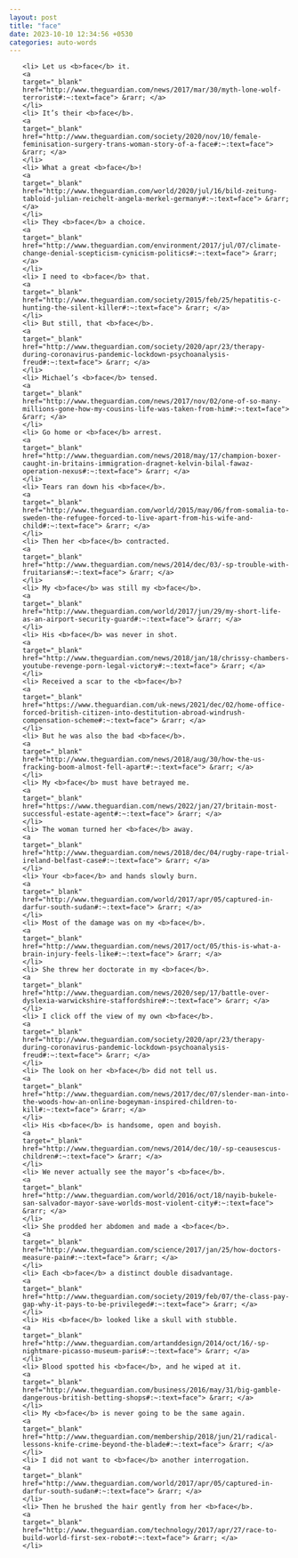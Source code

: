 ```yaml
---
layout: post
title: "face"
date: 2023-10-10 12:34:56 +0530
categories: auto-words
---
```

<ol>

    <li> Let us <b>face</b> it.
    <a 
    target="_blank" 
    href="http://www.theguardian.com/news/2017/mar/30/myth-lone-wolf-terrorist#:~:text=face"> &rarr; </a>
    </li>
    <li> It’s their <b>face</b>.
    <a 
    target="_blank" 
    href="http://www.theguardian.com/society/2020/nov/10/female-feminisation-surgery-trans-woman-story-of-a-face#:~:text=face"> &rarr; </a>
    </li>
    <li> What a great <b>face</b>!
    <a 
    target="_blank" 
    href="http://www.theguardian.com/world/2020/jul/16/bild-zeitung-tabloid-julian-reichelt-angela-merkel-germany#:~:text=face"> &rarr; </a>
    </li>
    <li> They <b>face</b> a choice.
    <a 
    target="_blank" 
    href="http://www.theguardian.com/environment/2017/jul/07/climate-change-denial-scepticism-cynicism-politics#:~:text=face"> &rarr; </a>
    </li>
    <li> I need to <b>face</b> that.
    <a 
    target="_blank" 
    href="http://www.theguardian.com/society/2015/feb/25/hepatitis-c-hunting-the-silent-killer#:~:text=face"> &rarr; </a>
    </li>
    <li> But still, that <b>face</b>.
    <a 
    target="_blank" 
    href="http://www.theguardian.com/society/2020/apr/23/therapy-during-coronavirus-pandemic-lockdown-psychoanalysis-freud#:~:text=face"> &rarr; </a>
    </li>
    <li> Michael’s <b>face</b> tensed.
    <a 
    target="_blank" 
    href="http://www.theguardian.com/news/2017/nov/02/one-of-so-many-millions-gone-how-my-cousins-life-was-taken-from-him#:~:text=face"> &rarr; </a>
    </li>
    <li> Go home or <b>face</b> arrest.
    <a 
    target="_blank" 
    href="http://www.theguardian.com/news/2018/may/17/champion-boxer-caught-in-britains-immigration-dragnet-kelvin-bilal-fawaz-operation-nexus#:~:text=face"> &rarr; </a>
    </li>
    <li> Tears ran down his <b>face</b>.
    <a 
    target="_blank" 
    href="http://www.theguardian.com/world/2015/may/06/from-somalia-to-sweden-the-refugee-forced-to-live-apart-from-his-wife-and-child#:~:text=face"> &rarr; </a>
    </li>
    <li> Then her <b>face</b> contracted.
    <a 
    target="_blank" 
    href="http://www.theguardian.com/news/2014/dec/03/-sp-trouble-with-fruitarians#:~:text=face"> &rarr; </a>
    </li>
    <li> My <b>face</b> was still my <b>face</b>.
    <a 
    target="_blank" 
    href="http://www.theguardian.com/world/2017/jun/29/my-short-life-as-an-airport-security-guard#:~:text=face"> &rarr; </a>
    </li>
    <li> His <b>face</b> was never in shot.
    <a 
    target="_blank" 
    href="http://www.theguardian.com/news/2018/jan/18/chrissy-chambers-youtube-revenge-porn-legal-victory#:~:text=face"> &rarr; </a>
    </li>
    <li> Received a scar to the <b>face</b>?
    <a 
    target="_blank" 
    href="https://www.theguardian.com/uk-news/2021/dec/02/home-office-forced-british-citizen-into-destitution-abroad-windrush-compensation-scheme#:~:text=face"> &rarr; </a>
    </li>
    <li> But he was also the bad <b>face</b>.
    <a 
    target="_blank" 
    href="http://www.theguardian.com/news/2018/aug/30/how-the-us-fracking-boom-almost-fell-apart#:~:text=face"> &rarr; </a>
    </li>
    <li> My <b>face</b> must have betrayed me.
    <a 
    target="_blank" 
    href="https://www.theguardian.com/news/2022/jan/27/britain-most-successful-estate-agent#:~:text=face"> &rarr; </a>
    </li>
    <li> The woman turned her <b>face</b> away.
    <a 
    target="_blank" 
    href="http://www.theguardian.com/news/2018/dec/04/rugby-rape-trial-ireland-belfast-case#:~:text=face"> &rarr; </a>
    </li>
    <li> Your <b>face</b> and hands slowly burn.
    <a 
    target="_blank" 
    href="http://www.theguardian.com/world/2017/apr/05/captured-in-darfur-south-sudan#:~:text=face"> &rarr; </a>
    </li>
    <li> Most of the damage was on my <b>face</b>.
    <a 
    target="_blank" 
    href="http://www.theguardian.com/news/2017/oct/05/this-is-what-a-brain-injury-feels-like#:~:text=face"> &rarr; </a>
    </li>
    <li> She threw her doctorate in my <b>face</b>.
    <a 
    target="_blank" 
    href="http://www.theguardian.com/news/2020/sep/17/battle-over-dyslexia-warwickshire-staffordshire#:~:text=face"> &rarr; </a>
    </li>
    <li> I click off the view of my own <b>face</b>.
    <a 
    target="_blank" 
    href="http://www.theguardian.com/society/2020/apr/23/therapy-during-coronavirus-pandemic-lockdown-psychoanalysis-freud#:~:text=face"> &rarr; </a>
    </li>
    <li> The look on her <b>face</b> did not tell us.
    <a 
    target="_blank" 
    href="http://www.theguardian.com/news/2017/dec/07/slender-man-into-the-woods-how-an-online-bogeyman-inspired-children-to-kill#:~:text=face"> &rarr; </a>
    </li>
    <li> His <b>face</b> is handsome, open and boyish.
    <a 
    target="_blank" 
    href="http://www.theguardian.com/news/2014/dec/10/-sp-ceausescus-children#:~:text=face"> &rarr; </a>
    </li>
    <li> We never actually see the mayor’s <b>face</b>.
    <a 
    target="_blank" 
    href="http://www.theguardian.com/world/2016/oct/18/nayib-bukele-san-salvador-mayor-save-worlds-most-violent-city#:~:text=face"> &rarr; </a>
    </li>
    <li> She prodded her abdomen and made a <b>face</b>.
    <a 
    target="_blank" 
    href="http://www.theguardian.com/science/2017/jan/25/how-doctors-measure-pain#:~:text=face"> &rarr; </a>
    </li>
    <li> Each <b>face</b> a distinct double disadvantage.
    <a 
    target="_blank" 
    href="http://www.theguardian.com/society/2019/feb/07/the-class-pay-gap-why-it-pays-to-be-privileged#:~:text=face"> &rarr; </a>
    </li>
    <li> His <b>face</b> looked like a skull with stubble.
    <a 
    target="_blank" 
    href="http://www.theguardian.com/artanddesign/2014/oct/16/-sp-nightmare-picasso-museum-paris#:~:text=face"> &rarr; </a>
    </li>
    <li> Blood spotted his <b>face</b>, and he wiped at it.
    <a 
    target="_blank" 
    href="http://www.theguardian.com/business/2016/may/31/big-gamble-dangerous-british-betting-shops#:~:text=face"> &rarr; </a>
    </li>
    <li> My <b>face</b> is never going to be the same again.
    <a 
    target="_blank" 
    href="http://www.theguardian.com/membership/2018/jun/21/radical-lessons-knife-crime-beyond-the-blade#:~:text=face"> &rarr; </a>
    </li>
    <li> I did not want to <b>face</b> another interrogation.
    <a 
    target="_blank" 
    href="http://www.theguardian.com/world/2017/apr/05/captured-in-darfur-south-sudan#:~:text=face"> &rarr; </a>
    </li>
    <li> Then he brushed the hair gently from her <b>face</b>.
    <a 
    target="_blank" 
    href="http://www.theguardian.com/technology/2017/apr/27/race-to-build-world-first-sex-robot#:~:text=face"> &rarr; </a>
    </li>